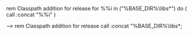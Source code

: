 
rem Classpath addition for release
 for %%i in ("%BASE_DIR%\libs\*") do (
 	call :concat "%%i"
 )

 -->
rem Classpath addition for release
call :concat "%BASE_DIR%\libs\*;
 
